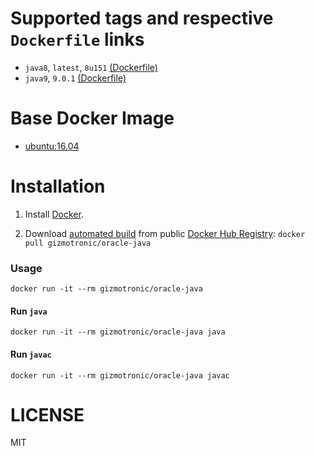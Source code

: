 # Supported tags and respective `Dockerfile` links

* `java8`, `latest`, `8u151` [(Dockerfile)](https://github.com/gizmotronic/docker-oracle-java/blob/master/oracle-java8/Dockerfile)
* `java9`, `9.0.1` [(Dockerfile)](https://github.com/gizmotronic/docker-oracle-java/blob/master/oracle-java9/Dockerfile)

# Base Docker Image

* [ubuntu:16.04](https://registry.hub.docker.com/_/ubuntu/)

# Installation

1. Install [Docker](https://www.docker.com/).

2. Download [automated build](https://registry.hub.docker.com/u/gizmotronic/oracle-java/) from public [Docker Hub Registry](https://registry.hub.docker.com/): `docker pull gizmotronic/oracle-java`

### Usage

    docker run -it --rm gizmotronic/oracle-java

#### Run `java`

    docker run -it --rm gizmotronic/oracle-java java

#### Run `javac`

    docker run -it --rm gizmotronic/oracle-java javac

# LICENSE

MIT
